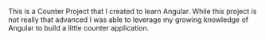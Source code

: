 This is a Counter Project that I created to learn Angular. While this project is not really that advanced I was able to leverage my growing knowledge of Angular to build a little counter application.
